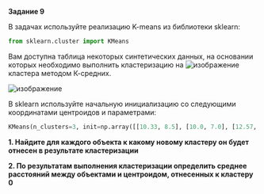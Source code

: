 <b>Задание 9</b>

В задачах используйте реализацию K-means из библиотеки sklearn:
```python
from sklearn.cluster import KMeans
```
Вам доступна таблица некоторых синтетических данных, на основании которых необходимо выполнить кластеризацию на ![изображение](https://user-images.githubusercontent.com/39648424/199193330-293bc00c-e24a-4be7-8625-5b1f89aee7e4.png) кластера методом К-средних. 

![изображение](https://user-images.githubusercontent.com/39648424/199193389-516453a9-6c66-4cfc-a8da-0996fc59f143.png)

В sklearn используйте начальную инициализацию со следующими координатами центроидов и параметрами:
```python
KMeans(n_clusters=3, init=np.array([[10.33, 8.5], [10.0, 7.0], [12.57, 12.14]]), max_iter=100, n_init=1)
```
<b>1. Найдите для каждого объекта к какому новому кластеру он будет отнесен в результате кластеризации</b>

<b>2. По результатам выполнения кластеризации определить среднее расстояний между объектами и центроидом, отнесенных к кластеру 0</b>
